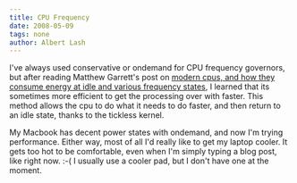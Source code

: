 ```yaml
---
title: CPU Frequency
date: 2008-05-09
tags: none
author: Albert Lash
---
```

I've always used conservative or ondemand for CPU frequency governors, but after reading Matthew Garrett's post on <a href="http://mjg59.livejournal.com/88608.html">modern cpus, and how they consume energy at idle and various frequency states</a>, I learned that its sometimes more efficient to get the processing over with faster. This method allows the cpu to do what it needs to do faster, and then return to an idle state, thanks to the tickless kernel.

My Macbook has decent power states with ondemand, and now I'm trying performance. Either way, most of all I'd really like to get my laptop cooler. It gets too hot to be comfortable, even when I'm simply typing a blog post, like right now. :-( I usually use a cooler pad, but I don't have one at the moment.

